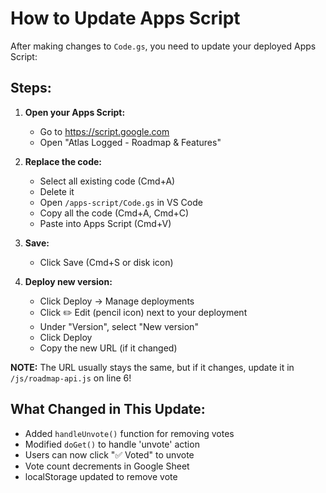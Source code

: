 # How to Update Apps Script

After making changes to `Code.gs`, you need to update your deployed Apps Script:

## Steps:

1. **Open your Apps Script:**
   - Go to https://script.google.com
   - Open "Atlas Logged - Roadmap & Features"

2. **Replace the code:**
   - Select all existing code (Cmd+A)
   - Delete it
   - Open `/apps-script/Code.gs` in VS Code
   - Copy all the code (Cmd+A, Cmd+C)
   - Paste into Apps Script (Cmd+V)

3. **Save:**
   - Click Save (Cmd+S or disk icon)

4. **Deploy new version:**
   - Click Deploy → Manage deployments
   - Click ✏️ Edit (pencil icon) next to your deployment
   - Under "Version", select "New version"
   - Click Deploy
   - Copy the new URL (if it changed)

**NOTE:** The URL usually stays the same, but if it changes, update it in `/js/roadmap-api.js` on line 6!

## What Changed in This Update:

- Added `handleUnvote()` function for removing votes
- Modified `doGet()` to handle 'unvote' action
- Users can now click "✅ Voted" to unvote
- Vote count decrements in Google Sheet
- localStorage updated to remove vote
